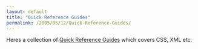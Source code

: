 ```yaml
---
layout: default
title: "Quick Reference Guides"
permalink: /2005/05/12/Quick-Reference-Guides/
---
```


Heres a collection of <a href="http://www.digilife.be/quickreferences/quickrefs.htm" target="_blank">Quick Reference Guides</a> which covers CSS, XML etc.<br/>